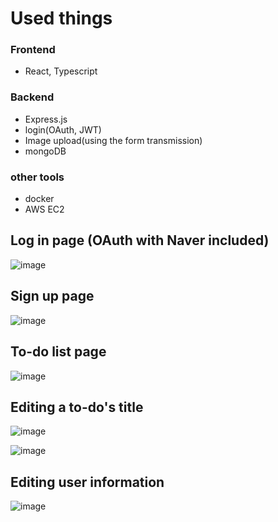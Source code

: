 # Used things
### Frontend
- React, Typescript
### Backend
- Express.js
- login(OAuth, JWT)
- Image upload(using the form transmission)
- mongoDB
### other tools
- docker
- AWS EC2

## Log in page (OAuth with Naver included)
![image](https://user-images.githubusercontent.com/67142421/236621776-77935f93-afbc-4670-bd72-7c3b288fb476.png)

## Sign up page
![image](https://user-images.githubusercontent.com/67142421/175507815-b1c1f0af-87f4-430e-8dc9-c3a955ad5e68.png)

## To-do list page
![image](https://user-images.githubusercontent.com/67142421/175510077-0cdd59bd-35d8-41ed-a31a-c6f13c256c73.png)

## Editing a to-do's title
![image](https://user-images.githubusercontent.com/67142421/175510209-ba0159b7-e40d-499d-bb48-9f5b78d28579.png)

![image](https://user-images.githubusercontent.com/67142421/175510279-f179b60d-96c6-4bdf-a1c3-912c910c3202.png)

## Editing user information
![image](https://user-images.githubusercontent.com/67142421/175508254-803abf59-0364-4b46-b0c3-7207ce1b8996.png)
 
